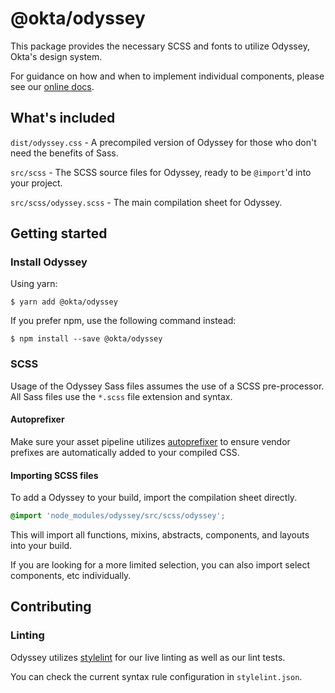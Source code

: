 # @okta/odyssey

This package provides the necessary SCSS and fonts to utilize Odyssey, Okta's design system.

For guidance on how and when to implement individual components, please see our <a href="https://design-docs.trexcloud.com/">online docs</a>.

## What's included

`dist/odyssey.css` - A precompiled version of Odyssey for those who don't need the benefits of Sass.

`src/scss` - The SCSS source files for Odyssey, ready to be `@import`'d into your project.

`src/scss/odyssey.scss` - The main compilation sheet for Odyssey.

## Getting started

### Install Odyssey

Using yarn:

`$ yarn add @okta/odyssey`

If you prefer npm, use the following command instead:

`$ npm install --save @okta/odyssey`

### SCSS

Usage of the Odyssey Sass files assumes the use of a SCSS pre-processor. All Sass files use the `*.scss` file extension and syntax.

#### Autoprefixer

Make sure your asset pipeline utilizes <a href="https://github.com/postcss/autoprefixer">autoprefixer</a> to ensure vendor prefixes are automatically added to your compiled CSS.

#### Importing SCSS files

To add a Odyssey to your build, import the compilation sheet directly.

```scss
@import 'node_modules/odyssey/src/scss/odyssey';
```

This will import all functions, mixins, abstracts, components, and layouts into your build.

If you are looking for a more limited selection, you can also import select components, etc individually.

## Contributing

### Linting

Odyssey utilizes <a href="https://stylelint.io/">stylelint</a> for our live linting as well as our lint tests.

You can check the current syntax rule configuration in `stylelint.json`.
